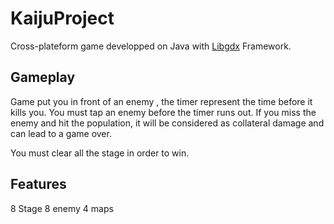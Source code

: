 # KaijuProject

Cross-plateform game developped on Java with [Libgdx](https://libgdx.badlogicgames.com/) Framework.

## Gameplay
Game put you in front of an enemy , the timer represent the time before it kills you.
You must tap an enemy before the timer runs out. If you miss the enemy and hit the population, it will be considered as collateral damage and can lead to a game over.

You must clear all the stage in order to win.

## Features
8 Stage
8 enemy
4 maps
